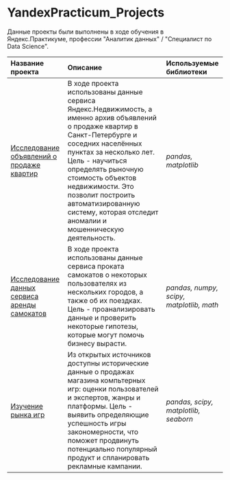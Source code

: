 # YandexPracticum_Projects

Данные проекты были выполнены в ходе обучения в Яндекс.Практикуме, профессии "Аналитик данных" / "Специалист по Data Science".

| Название проекта | Описание | Используемые библиотеки | 
| :---------------------- | :---------------------- | :---------------------- |
| [Исследование объявлений о продаже квартир](Sale_of_apartments) | В ходе проекта использованы данные сервиса Яндекс.Недвижимость, а именно архив объявлений о продаже квартир в Санкт-Петербурге и соседних населённых пунктах за несколько лет. Цель - научиться определять рыночную стоимость объектов недвижимости. Это позволит построить автоматизированную систему, которая отследит аномалии и мошенническую деятельность.| *pandas, matplotlib* |
| [Исследование данных сервиса аренды самокатов](scooter_rental_service) |  В ходе проекта использованы данные сервиса проката самокатов о некоторых пользователях из нескольких городов, а также об их поездках. Цель - проанализировать данные и проверить некоторые гипотезы, которые могут помочь бизнесу вырасти. | *pandas, numpy, scipy, matplotlib, math* |
| [Изучение рынка игр](game_research) | Из открытых источников доступны исторические данные о продажах магазина компьтерных игр: оценки пользователей и экспертов, жанры и платформы. Цель - выявить определяющие успешность игры закономерности, что поможет продвинуть потенциально популярный продукт и спланировать рекламные кампании. | *pandas, scipy, matplotlib, seaborn* |


